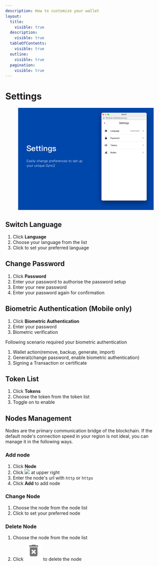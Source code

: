 ```yaml
---
description: How to customize your wallet
layout:
  title:
    visible: true
  description:
    visible: true
  tableOfContents:
    visible: true
  outline:
    visible: true
  pagination:
    visible: true
---
```


# Settings

<figure><img src="../../../../.gitbook/assets/settings.d31d71f9 (1).png" alt=""><figcaption></figcaption></figure>

## Switch Language <a href="#switch-language" id="switch-language"></a>

1. Click **Language**
2. Choose your language from the list
3. Click to set your preferred language

## Change Password <a href="#change-password" id="change-password"></a>

1. Click **Password**
2. Enter your password to authorise the password setup
3. Enter your new password
4. Enter your password again for confirmation

## Biometric Authentication (Mobile only) <a href="#biometric-authentication" id="biometric-authentication"></a>

1. Click **Biometric Authentication**
2. Enter your password
3. Biometric verification

Following scenario required your biometric authentication

1. Wallet action(remove, backup, generate, import)
2. General(change password, enable biometric authentication)
3. Signing a Transaction or certificate

## Token List <a href="#token-list" id="token-list"></a>

1. Click **Tokens**
2. Choose the token from the token list
3. Toggle on to enable

## Nodes Management <a href="#nodes-management" id="nodes-management"></a>

Nodes are the primary communication bridge of the blockchain. If the default node's connection speed in your region is not ideal, you can manage it in the following ways.

### Add node <a href="#add-node" id="add-node"></a>

1. Click **Node**
2. Click ![](../../../../.gitbook/assets/add\_circle\_outline.svg) at upper right
3. Enter the node's url with `http` or `https`
4. Click **Add** to add node

### Change Node <a href="#change-node" id="change-node"></a>

1. Choose the node from the node list
2. Click to set your preferred node

### Delete Node <a href="#delete-node" id="delete-node"></a>

1. Choose the node from the node list
2. Click <img src="../../../../.gitbook/assets/Screenshot 2023-08-17 at 16.45.39.png" alt="" data-size="line"> to delete the node
